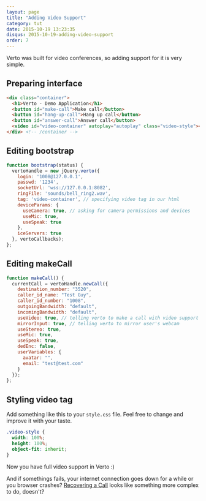 ```yaml
---
layout: page
title: "Adding Video Support"
category: tut
date: 2015-10-19 13:23:35
disqus: 2015-10-19-adding-video-support
order: 7
---
```


Verto was built for video conferences, so adding support for it is very simple.

## Preparing interface

```html
<div class="container">
  <h1>Verto - Demo Application</h1>
  <button id="make-call">Make call</button>
  <button id="hang-up-call">Hang up call</button>
  <button id="answer-call">Answer call</button>
  <video id="video-container" autoplay="autoplay" class="video-style"></video>
</div> <!-- /container -->
```

## Editing bootstrap

```javascript
function bootstrap(status) {
  vertoHandle = new jQuery.verto({
    login: '1008@127.0.0.1',
    passwd: '1234',
    socketUrl: 'wss://127.0.0.1:8082',
    ringFile: 'sounds/bell_ring2.wav',
    tag: 'video-container', // specifying video tag in our html
    deviceParams: {
      useCamera: true, // asking for camera permissions and devices
      useMic: true,
      useSpeak: true
    },
    iceServers: true
  }, vertoCallbacks);
};
```

## Editing makeCall

```javascript
function makeCall() {
  currentCall = vertoHandle.newCall({
    destination_number: "3520",
    caller_id_name: "Test Guy",
    caller_id_number: "1008",
    outgoingBandwidth: "default",
    incomingBandwidth: "default",
    useVideo: true, // telling verto to make a call with video support
    mirrorInput: true, // telling verto to mirror user's webcam
    useStereo: true,
    useMic: true,
    useSpeak: true,
    dedEnc: false,
    userVariables: {
      avatar: "",
      email: "test@test.com"
    }
  });
};
```

## Styling video tag

Add something like this to your `style.css` file. Feel free to change and improve it with your taste.

```css
.video-style {
  width: 100%;
  height: 100%;
  object-fit: inherit;
}
```

Now you have full video support in Verto :)

And if somethings fails, your internet connection goes down for a while or you browser crashes? [Recovering a Call](/tut/recovering-a-call.html) looks like something more complex to do, doesn't?
